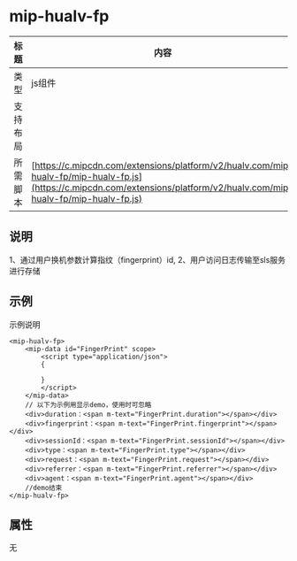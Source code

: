 # mip-hualv-fp

标题|内容
----|----
类型|js组件
支持布局|
所需脚本| [https://c.mipcdn.com/extensions/platform/v2/hualv.com/mip-hualv-fp/mip-hualv-fp.js](https://c.mipcdn.com/extensions/platform/v2/hualv.com/mip-hualv-fp/mip-hualv-fp.js)

## 说明

1、通过用户换机参数计算指纹（fingerprint）id,
2、用户访问日志传输至sls服务进行存储

## 示例

示例说明

```
<mip-hualv-fp>
	<mip-data id="FingerPrint" scope>
		<script type="application/json">
		{
			
		}
		</script>
	</mip-data>
	// 以下为示例用显示demo，使用时可忽略
	<div>duration：<span m-text="FingerPrint.duration"></span></div>
	<div>fingerprint：<span m-text="FingerPrint.fingerprint"></span></div>
	<div>sessionId：<span m-text="FingerPrint.sessionId"></span></div>
	<div>type：<span m-text="FingerPrint.type"></span></div>
	<div>request：<span m-text="FingerPrint.request"></span></div>
	<div>referrer：<span m-text="FingerPrint.referrer"></span></div>
	<div>agent：<span m-text="FingerPrint.agent"></span></div>
	//demo结束
</mip-hualv-fp>
```

## 属性

无